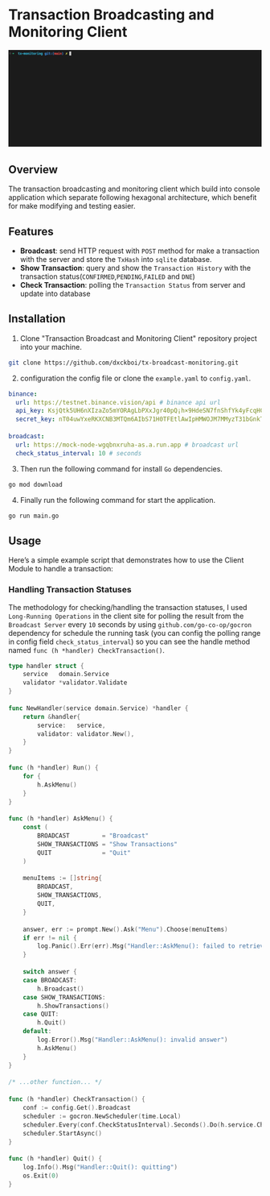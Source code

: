 # Transaction Broadcasting and Monitoring Client
![demo gif](/asset/demo.gif)

## Overview
The transaction broadcasting and monitoring client which build into console application which separate following hexagonal architecture, which benefit for make modifying and testing easier.

## Features
- **Broadcast**: send HTTP request with `POST` method for make a transaction with the server and store the `TxHash` into `sqlite` database.
- **Show Transaction**: query and show the `Transaction History` with the transaction status(`CONFIRMED`,`PENDING`,`FAILED` and `DNE`)
- **Check Transaction**: polling the `Transaction Status` from server and update into database

## Installation
1. Clone "Transaction Broadcast and Monitoring Client" repository project into your machine.
```bash
git clone https://github.com/dxckboi/tx-broadcast-monitoring.git
```

2. configuration the config file or clone the `example.yaml` to `config.yaml`.
```yaml
binance:
  url: https://testnet.binance.vision/api # binance api url
  api_key: KsjQtk5UH6nXIzaZo5mYORAgLbPXxJgr40pQ¡h×9HdeSN7fnShfYk4yFcqHC1bUo # binance api key
  secret_key: nT04uwYxeRKXCNB3MTQm6AIbS71H0TFEtlAwIpHMWOJM7MMyzT31bGnkTUKmST # binance secret key

broadcast:
  url: https://mock-node-wgqbnxruha-as.a.run.app # broadcast url
  check_status_interval: 10 # seconds
```

3. Then run the following command for install `Go` dependencies.
```bash
go mod download
```

4. Finally run the following command for start the application.
```bash
go run main.go
```

## Usage
Here’s a simple example script that demonstrates how to use the Client Module to handle a transaction:

### Handling Transaction Statuses
The methodology for checking/handling the transaction statuses, I used `Long-Running Operations` in the client site for polling the result from the `Broadcast Server` every `10` seconds by using `github.com/go-co-op/gocron` dependency for schedule the running task (you can config the polling range in config field `check_status_interval`) so you can see the handle method named `func (h *handler) CheckTransaction()`.

```go
type handler struct {
	service   domain.Service
	validator *validator.Validate
}

func NewHandler(service domain.Service) *handler {
	return &handler{
		service:   service,
		validator: validator.New(),
	}
}

func (h *handler) Run() {
	for {
		h.AskMenu()
	}
}

func (h *handler) AskMenu() {
	const (
		BROADCAST         = "Broadcast"
		SHOW_TRANSACTIONS = "Show Transactions"
		QUIT              = "Quit"
	)

	menuItems := []string{
		BROADCAST,
		SHOW_TRANSACTIONS,
		QUIT,
	}

	answer, err := prompt.New().Ask("Menu").Choose(menuItems)
	if err != nil {
		log.Panic().Err(err).Msg("Handler::AskMenu(): failed to retrieve answer")
	}

	switch answer {
	case BROADCAST:
		h.Broadcast()
	case SHOW_TRANSACTIONS:
		h.ShowTransactions()
	case QUIT:
		h.Quit()
	default:
		log.Error().Msg("Handler::AskMenu(): invalid answer")
		h.AskMenu()
	}
}

/* ...other function... */

func (h *handler) CheckTransaction() {
	conf := config.Get().Broadcast
	scheduler := gocron.NewScheduler(time.Local)
	scheduler.Every(conf.CheckStatusInterval).Seconds().Do(h.service.CheckTxPending)
	scheduler.StartAsync()
}

func (h *handler) Quit() {
	log.Info().Msg("Handler::Quit(): quitting")
	os.Exit(0)
}
```
